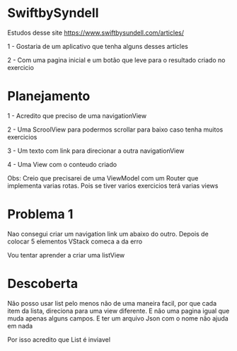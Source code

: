 # SwiftbySyndell
Estudos desse site https://www.swiftbysundell.com/articles/

<p>1 - Gostaria de um aplicativo que tenha alguns desses articles</p>
<p>2 - Com uma pagina inicial e um botão que leve para o resultado criado no exercicio</p>

<h1>Planejamento</h1>
<p>1 - Acredito que preciso de uma navigationView</p>
<p>2 - Uma ScroolView para podermos scrollar para baixo caso tenha muitos exercicios</p>
<p>3 - Um texto com link para direcionar a outra navigationView</p>
<p>4 - Uma View com o conteudo criado</p>
<p>Obs: Creio que precisarei de uma ViewModel com um Router que implementa varias rotas. Pois se tiver varios exercicios terá varias views</p>

<h1>Problema 1</h1>
<p> Nao consegui criar um navigation link um abaixo do outro. Depois de colocar 5 elementos VStack comeca a da erro</p>
<p> Vou tentar aprender a criar uma listView</p>

<h1> Descoberta </h1>
Não posso usar list pelo menos não de uma maneira facil, por que cada item da lista, direciona para uma view diferente. E não uma pagina igual que muda apenas alguns campos.
E ter um arquivo Json com o nome não ajuda em nada
</p>
<p> Por isso acredito que List é inviavel </p>
